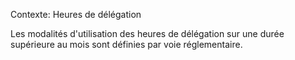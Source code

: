 Contexte: Heures de délégation

Les modalités d'utilisation des heures de délégation sur une durée supérieure au mois sont définies par voie réglementaire.